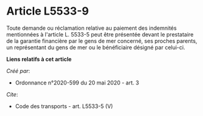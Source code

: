 # Article L5533-9

Toute demande ou réclamation relative au paiement des indemnités mentionnées à l'article L. 5533-5 peut être présentée devant
le prestataire de la garantie financière par le gens de mer concerné, ses proches parents, un représentant du gens de mer ou
le bénéficiaire désigné par celui-ci.

**Liens relatifs à cet article**

_Créé par_:

  - Ordonnance n°2020-599 du 20 mai 2020 - art. 3

_Cite_:

  - Code des transports - art. L5533-5 (V)

